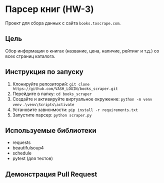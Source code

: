 # Парсер книг (HW-3)

Проект для сбора данных с сайта `books.toscrape.com`.

## Цель

Сбор информации о книгах (название, цена, наличие, рейтинг и т.д.) со всех страниц каталога.

## Инструкция по запуску

1.  Клонируйте репозиторий:
    `git clone https://github.com/VASH_LOGIN/books_scraper.git`
2.  Перейдите в папку:
    `cd books_scraper`
3.  Создайте и активируйте виртуальное окружение:
    `python -m venv venv`
    `.\venv\Scripts\activate`
4.  Установите зависимости:
    `pip install -r requirements.txt`
5.  Запустите парсер:
    `python scraper.py`

## Используемые библиотеки

-   requests
-   beautifulsoup4
-   schedule
-   pytest (для тестов)

## Демонстрация Pull Request